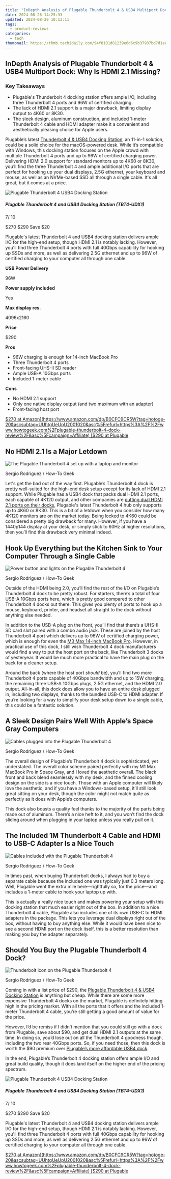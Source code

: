 ```yaml
---
title: "InDepth Analysis of Plugable Thunderbolt 4 & USB4 Multiport Dock: Why Is HDMI 2.1 Missing?"
date: 2024-08-26 14:25:33
updated: 2024-08-29 10:13:11
tags:
  - product-reviews
categories:
  - tech
thumbnail: https://thmb.techidaily.com/94f8101d81239e6d6c9b37987bd7d1eee4d5fe65d7ecceaaa89118b497471a4a.jpg
---
```


## InDepth Analysis of Plugable Thunderbolt 4 & USB4 Multiport Dock: Why Is HDMI 2.1 Missing?

### Key Takeaways

* Plugable's Thunderbolt 4 docking station offers ample I/O, including three Thunderbolt 4 ports and 96W of certified charging.
* The lack of HDMI 2.1 support is a major drawback, limiting display output to 4K60 or 8K30.
* The sleek design, aluminum construction, and included 1-meter Thunderbolt 4 cable and HDMI adapter make it a convenient and aesthetically pleasing choice for Apple users.

 Plugable’s latest [Thunderbolt 4 & USB4 Docking Station](http://www.amazon.com/dp/B0CFC9CR5W?tag=hotoge-20&ascsubtag=UUhtgUeUpU2001020&asc%5Frefurl=https%3A%2F%2Fwww.howtogeek.com%2Fplugable-thunderbolt-4-dock-review%2F&asc%5Fcampaign=Affiliate), an 11-in-1 solution, could be a solid choice for the macOS-powered desk. While it’s compatible with Windows, this docking station focuses on the Apple crowd with multiple Thunderbolt 4 ports and up to 96W of certified charging power. Delivering HDMI 2.0 support for standard monitors up to 4K60 or 8K30, you’ll find the three Thunderbolt 4 and ample additional I/O ports that are perfect for hooking up your dual displays, 2.5G ethernet, your keyboard and mouse, as well as an NVMe-based SSD all through a single cable. It's all great, but it comes at a price.

![Plugable Thunderbolt 4 USB4 Docking Station](https://static1.howtogeekimages.com/wordpress/wp-content/uploads/2023/11/plugable-thunderbolt-4-usb4-docking-station.png) 

#####  Plugable Thunderbolt 4 and USB4 Docking Station (TBT4-UDX1)

7/ 10 

$270 $290 Save $20 

Plugable's latest Thunderbolt 4 and USB4 docking station delivers ample I/O for the high-end setup, though HDMI 2.1 is notably lacking. However, you'll find three Thunderbolt 4 ports with full 40Gbps capability for hooking up SSDs and more, as well as delivering 2.5G ethernet and up to 96W of certified charging to your computer all through one cable.

**USB Power Delivery** 

 96W 

**Power supply included** 

 Yes 

**Max display res.** 

 4096x2160 

**Price** 

 $290 

**Pros** 
* 96W charging is enough for 14-inch MacBook Pro
* Three Thunderbolt 4 ports
* Front-facing UHS-II SD reader
* Ample USB-A 10Gbps ports
* Included 1-meter cable

**Cons** 
* No HDMI 2.1 support
* Only one native display output (and two maximum with an adapter)
* Front-facing host port

[$270 at Amazon](https://www.amazon.com/dp/B0CFC9CR5W?tag=hotoge-20&ascsubtag=UUhtgUeUpU2001020&asc%5Frefurl=https%3A%2F%2Fwww.howtogeek.com%2Fplugable-thunderbolt-4-dock-review%2F&asc%5Fcampaign=Affiliate) [$290 at Plugable](https://plugable.com/products/tbt4-udx1) 

##  No HDMI 2.1 Is a Major Letdown

![The Plugable Thunderbolt 4 set up with a laptop and monitor](https://static1.howtogeekimages.com/wordpress/wp-content/uploads/wm/2023/11/the-plugable-thunderbolt-4-set-up-with-a-laptop-and-monitor_53296845222_o.jpg) 

Sergio Rodriguez / How-To Geek

 Let's get the bad out of the way first. Plugable’s Thunderbolt 4 dock is pretty well-suited for the high-end desk setup except for its lack of HDMI 2.1 support. While Plugable has a USB4 dock that packs dual HDMI 2.1 ports, each capable of 4K120 output, and other companies are [putting dual HDMI 2.1 ports on their docks](https://youtube-help.techidaily.com/in-2024-video-construction-lab/), Plugable's latest Thunderbolt 4 hub only supports up to 4K60 or 8K30\. This is a bit of a letdown when you consider how many 4K120 monitors are on the market today. Being locked to 4K60 could be considered a pretty big drawback for many. However, if you have a 1440p144 display at your desk, or simply stick to 60Hz at higher resolutions, then you’ll find this drawback very minimal indeed.

##  Hook Up Everything but the Kitchen Sink to Your Computer Through a Single Cable

![Power button and lights on the Plugable Thunderbolt 4](https://static1.howtogeekimages.com/wordpress/wp-content/uploads/wm/2023/11/power-button-and-lights-on-the-plugable-thunderbolt-4_53298090974_o.jpg) 

Sergio Rodriguez / How-To Geek

 Outside of the HDMI being 2.0, you’ll find the rest of the I/O on Plugable’s Thunderbolt 4 dock to be pretty robust. For starters, there’s a total of four USB-A 10Gbps ports here, which is pretty good compared to other Thunderbolt 4 docks out there. This gives you plenty of ports to hook up a mouse, keyboard, printer, and headset all straight to the dock without anything else needed.

 In addition to the USB-A plug on the front, you’ll find that there’s a UHS-II SD card slot paired with a combo audio jack. These are joined by the host Thunderbolt 4 port which delivers up to 96W of certified charging power, which is enough for even the [M3 Max 14-inch MacBook Pro](https://solve-manuals.techidaily.com/cookiebot-driven-personalization-enhancing-your-sites-user-experience/). However, in practical use of this dock, I still wish Thunderbolt 4 dock manufacturers would find a way to put the host port on the back, like Thunderbolt 3 docks of yesteryear. It would be much more practical to have the main plug on the back for a cleaner setup.

 Around the back (where the host port _should_ be), you’ll find two more Thunderbolt 4 ports capable of 40Gbps bandwidth and up to 15W charging, the remaining three USB-A 10Gbps plugs, 2.5G ethernet, and the HDMI 2.0 output. All-in-all, this dock does allow you to have an entire desk plugged in, including two displays, thanks to the bundled USB-C to HDMI adapter. If you’re looking for a way to simplify your desk setup down to a single cable, this could be a fantastic solution.

##  A Sleek Design Pairs Well With Apple’s Space Gray Computers

![Cables plugged into the Plugable Thunderbolt 4](https://static1.howtogeekimages.com/wordpress/wp-content/uploads/wm/2023/11/cables-plugged-into-the-plugable-thunderbolt-4_53297717201_o.jpg) 

Sergio Rodriguez / How-To Geek

 The overall design of Plugable’s Thunderbolt 4 dock is sophisticated, yet understated. The overall color scheme paired perfectly with my M1 Max MacBook Pro in Space Gray, and I loved the aesthetic overall. The black front and back blend seamlessly with my desk, and the finned cooling design on the side is a nice touch. Those with an Apple computer will likely love the aesthetic, and if you have a Windows-based setup, it’ll still look great sitting on your desk, though the color might not match quite as perfectly as it does with Apple’s computers.

 This dock also boasts a quality feel thanks to the majority of the parts being made out of aluminum. There’s a nice heft to it, and you won’t find the dock sliding around when plugging in your laptop unless you really pull on it.

##  The Included 1M Thunderbolt 4 Cable and HDMI to USB-C Adapter Is a Nice Touch

![Cables included with the Plugable Thunderbolt 4](https://static1.howtogeekimages.com/wordpress/wp-content/uploads/wm/2023/11/cables-included-with-the-plugable-thunderbolt-4_53297717286_o.jpg) 

Sergio Rodriguez / How-To Geek

 In times past, when buying Thunderbolt docks, I always had to buy a separate cable because the included one was typically just 0.3 meters long. Well, Plugable went the extra mile here—rightfully so, for the price—and includes a 1-meter cable to hook your laptop up with.

 This is actually a really nice touch and makes powering your setup with this docking station that much easier right out of the box. In addition to a nice Thunderbolt 4 cable, Plugable also includes one of its own USB-C to HDMI adapters in the package. This lets you leverage dual displays right out of the box, without having to buy anything else. While it would have been nice to see a second HDMI port on the dock itself, this is a better resolution than making you buy the adapter separately.

##  Should You Buy the Plugable Thunderbolt 4 Dock?

![Thunderbolt icon on the Plugable Thunderbolt 4](https://static1.howtogeekimages.com/wordpress/wp-content/uploads/wm/2023/11/thunderbolt-icon-on-the-plugable-thunderbolt-4_53296845237_o.jpg) 

Sergio Rodriguez / How-To Geek

 Coming in with a list price of $290, the [Plugable Thunderbolt 4 & USB4 Docking Station](http://www.amazon.com/dp/B0CFC9CR5W?tag=hotoge-20&ascsubtag=UUhtgUeUpU2001020&asc%5Frefurl=https%3A%2F%2Fwww.howtogeek.com%2Fplugable-thunderbolt-4-dock-review%2F&asc%5Fcampaign=Affiliate) is anything but cheap. While there are some more expensive Thunderbolt 4 docks on the market, Plugable is definitely hitting high in the pricing market. With all the ports that it offers and the included 1-meter Thunderbolt 4 cable, you’re still getting a good amount of value for the price.

 However, I’d be remiss if I didn’t mention that you could still go with a dock from Plugable, save about $90, and get dual HDMI 2.1 outputs at the same time. In doing so, you’d lose out on all the Thunderbolt 4 goodness though, including the two rear 40Gbps ports. So, if you need those, then this dock is worth the $90 premium over [Plugable’s more affordable USB4 dock](https://www.amazon.com/dp/B0C83ZMZG5?tag=hotoge-20&ascsubtag=UUhtgUeUpU2001020&asc%5Frefurl=https%3A%2F%2Fwww.howtogeek.com%2Fplugable-thunderbolt-4-dock-review%2F&asc%5Fcampaign=Affiliate).

 In the end, Plugable’s Thunderbolt 4 docking station offers ample I/O and great build quality, though it does land itself on the higher end of the pricing spectrum.

![Plugable Thunderbolt 4 USB4 Docking Station](https://static1.howtogeekimages.com/wordpress/wp-content/uploads/2023/11/plugable-thunderbolt-4-usb4-docking-station.png) 

#####  Plugable Thunderbolt 4 and USB4 Docking Station (TBT4-UDX1)

7/ 10 

$270 $290 Save $20 

Plugable's latest Thunderbolt 4 and USB4 docking station delivers ample I/O for the high-end setup, though HDMI 2.1 is notably lacking. However, you'll find three Thunderbolt 4 ports with full 40Gbps capability for hooking up SSDs and more, as well as delivering 2.5G ethernet and up to 96W of certified charging to your computer all through one cable.

[$270 at Amazon](https://www.amazon.com/dp/B0CFC9CR5W?tag=hotoge-20&ascsubtag=UUhtgUeUpU2001020&asc%5Frefurl=https%3A%2F%2Fwww.howtogeek.com%2Fplugable-thunderbolt-4-dock-review%2F&asc%5Fcampaign=Affiliate) [$290 at Plugable](https://plugable.com/products/tbt4-udx1)

<ins class="adsbygoogle"
     style="display:block"
     data-ad-format="autorelaxed"
     data-ad-client="ca-pub-7571918770474297"
     data-ad-slot="1223367746"></ins>



<ins class="adsbygoogle"
     style="display:block"
     data-ad-client="ca-pub-7571918770474297"
     data-ad-slot="8358498916"
     data-ad-format="auto"
     data-full-width-responsive="true"></ins>
